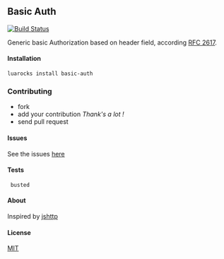 ## Basic Auth

[![Build Status](https://drone.io/github.com/jairojair/basic-auth/status.png)](https://drone.io/github.com/jairojair/basic-auth/latest)


Generic basic Authorization based on header field, according [RFC 2617](https://www.ietf.org/rfc/rfc2617.txt).


#### Installation

```
luarocks install basic-auth
```

### Contributing

- fork 
- add your contribution *Thank's a lot !* 
- send pull request

#### Issues

See the issues [here](https://github.com/jairojair/basic-auth/issues)

####  Tests

```
 busted
```

#### About

Inspired by [jshttp](https://github.com/jshttp/basic-auth)

#### License

[MIT](LICENSE)
